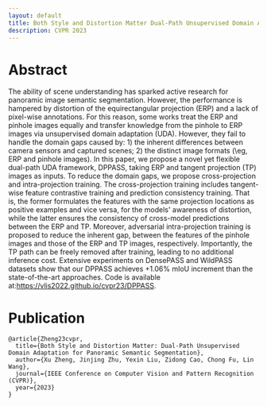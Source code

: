 ```yaml
---
layout: default
title: Both Style and Distortion Matter Dual-Path Unsupervised Domain Adaptation for Panoramic Semantic Segmentation
description: CVPR 2023
---
```




# Abstract

The ability of scene understanding has sparked active research for panoramic image semantic segmentation. However, the performance is hampered by distortion of the equirectangular projection (ERP) and a lack of pixel-wise annotations. For this reason, some works treat the ERP and pinhole images equally and transfer knowledge from the pinhole to ERP images via unsupervised domain adaptation (UDA). However, they fail to handle the domain gaps caused by: 1) the inherent differences between camera sensors and captured scenes; 2) the distinct image formats (\eg, ERP and pinhole images). In this paper, we propose a novel yet flexible dual-path UDA framework, DPPASS, taking ERP and tangent projection (TP) images as inputs. To reduce the domain gaps, we propose cross-projection and intra-projection training. The cross-projection training includes tangent-wise feature contrastive training and prediction consistency training. That is, the former formulates the features with the same projection locations as positive examples and vice versa, for the models' awareness of distortion, while the latter ensures the consistency of cross-model predictions between the ERP and TP. Moreover, adversarial intra-projection training is proposed to reduce the inherent gap, between the features of the pinhole images and those of the ERP and TP images, respectively. Importantly, the TP path can be freely removed after training, leading to no additional inference cost. Extensive experiments on DensePASS and WildPASS datasets show that our DPPASS achieves +1.06% mIoU increment than the state-of-the-art approaches. Code is available at:https://vlis2022.github.io/cvpr23/DPPASS.



# Publication

```
@article{Zheng23cvpr,
  title={Both Style and Distortion Matter: Dual-Path Unsupervised Domain Adaptation for Panoramic Semantic Segmentation},
  author={Xu Zheng, Jinjing Zhu, Yexin Liu, Zidong Cao, Chong Fu, Lin Wang},
  journal={IEEE Conference on Computer Vision and Pattern Recognition (CVPR)},
  year={2023}
}
```
